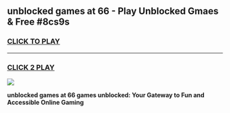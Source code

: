 
## unblocked games at 66 - Play Unblocked Gmaes & Free #8cs9s
<h3>
<a href="https://news.freeplayer.one?title=unblocked_games_at_66&ref=24F">CLICK TO PLAY</a></h3>
<hr>

<h3>
<a href="https://news.freeplayer.one?title=unblocked_games_at_66&ref=24F">CLICK 2 PLAY</a>
  
</h3>

<a href="https://news.freeplayer.one?title=unblocked_games_at_66&ref=24F/"><img src="https://clearcache.store/games.png"></a>


**unblocked games at 66 games unblocked: Your Gateway to Fun and Accessible Online Gaming**
